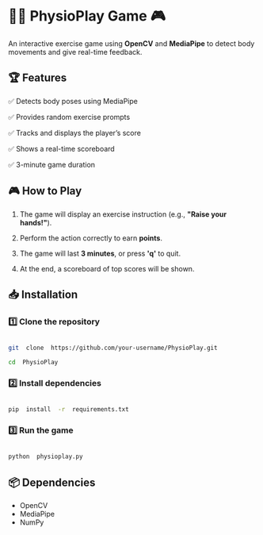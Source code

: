 # 🏋️‍♂️ PhysioPlay Game 🎮

  

An interactive exercise game using **OpenCV** and **MediaPipe** to detect body movements and give real-time feedback.

  

## 🏆 Features

  

✅ Detects body poses using MediaPipe

✅ Provides random exercise prompts

✅ Tracks and displays the player’s score

✅ Shows a real-time scoreboard

✅ 3-minute game duration

  

## 🎮 How to Play

  

1. The game will display an exercise instruction (e.g., **"Raise your hands!"**).

2. Perform the action correctly to earn **points**.

3. The game will last **3 minutes**, or press **'q'** to quit.

4. At the end, a scoreboard of top scores will be shown.

  

## 📥 Installation

  

### **1️⃣ Clone the repository**

  

```bash

git  clone  https://github.com/your-username/PhysioPlay.git

cd  PhysioPlay

```

  

### **2️⃣ Install dependencies**

  

```bash

pip  install  -r  requirements.txt

```

  

### **3️⃣ Run the game**

  

```bash

python  physioplay.py

```

  

## 📦 Dependencies

  

 - OpenCV    
 - MediaPipe
 - NumPy
